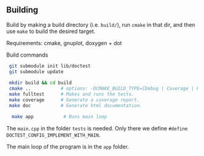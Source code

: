 
## Building

Build by making a build directory (i.e. `build/`), run `cmake` in that dir, and then use `make` to build the desired target.

Requirements: cmake, gnuplot, doxygen + dot

Build commands

``` bash
 git submodule init lib/doctest
 git submodule update
 
 mkdir build && cd build
 cmake ..           # options: -DCMAKE_BUILD_TYPE=[Debug | Coverage | Release], Debug is default
 make fulltest      # Makes and runs the tests.
 make coverage      # Generate a coverage report.
 make doc           # Generate html documentation.

  make app           # Runs main loop
```

The `main.cpp` in the folder `tests` is needed. Only there we define `#define DOCTEST_CONFIG_IMPLEMENT_WITH_MAIN`.

The main loop of the program is in the `app` folder.

